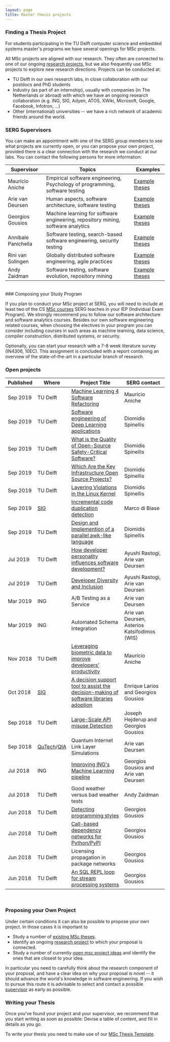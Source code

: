 ```yaml
---
layout: page
title: Master thesis projects
---
```


### Finding a Thesis Project

For students participating in the TU Delft computer science and embedded systems master's programs we have several openings for MSc projects.

All MSc projects are aligned with our research. They often are connected to one of our ongoing [research projects](research.html), but we also frequently use MSc projects to explore new research directions.
Projects can be conducted at:

- TU Delft in our own research labs, in close collaboration with our postdocs and PhD students
- Industry (as part of an internship), usually with companies (in The Netherlands or abroad) with which we have an ongoing research collaboration (e.g. ING, SIG, Adyen, ATOS, XWiki, Microsoft, Google, Facebook, Infotron, ...)
- Other (international) universities -- we have a rich network of academic friends around the world.

<a id="supervisors"></a>
### SERG Supervisors

You can make an appointment with one of the SERG group members to see what projects are currently open, or you can propose your own project, provided there is a clear connection with the research we conduct at our labs. You can contact the following persons for more information:

[theses-mauricio]: https://repository.tudelft.nl/islandora/search/contributor%3Aaniche?collection=education&f%5B0%5D=mods_genre_s%3A%22master%5C%20thesis%22
[theses-felienne]: https://repository.tudelft.nl/islandora/search/contributor%3A%22hermans%2C%20f%22%20OR%20contributor%3Afelienne%20OR%20contributor%3A%22hermans%2C%20f.f.j%22?collection=education&f%5B0%5D=mods_genre_s%3A%22master%5C%20thesis%22
[theses-georgios]: https://repository.tudelft.nl/islandora/search/contributor%3Agousios?collection=education&f%5B0%5D=mods_genre_s%3A%22master%5C%20thesis%22
[theses-annibale]: https://repository.tudelft.nl/islandora/search/contributor%3Apanichella?collection=education
[theses-andy]: https://repository.tudelft.nl/islandora/search/contributor%3Azaidman?collection=education&f%5B0%5D=mods_genre_s%3A%22master%5C%20thesis%22
[theses-arie]: https://repository.tudelft.nl/islandora/search/contributor%3Adeursen?collection=education&f%5B0%5D=mods_genre_s%3A%22master%5C%20thesis%22
[theses-rini]: https://repository.tudelft.nl/islandora/search/contributor%3Asolingen?collection=education&f%5B0%5D=mods_genre_s%3A%22master%5C%20thesis%22

Supervisor | Topics | Examples
|---|---|---|
Maurício Aniche | Empirical software engineering, Psychology of programming, software testing | [Example theses][theses-mauricio]
Arie van Deursen | Human aspects, software architecture, software testing | [Example theses][theses-arie]
Georgios Gousios | Machine learning for software engineering, repository mining, software analytics | [Example theses][theses-georgios]
Annibale Panichella | Software testing, search-based software engineering, security testing | [Example theses][theses-annibale]
Rini van Solingen | Globally distributed software engineering, agile practices | [Example theses][theses-rini]
Andy Zaidman | Software testing, software evolution, repository mining | [Example theses][theses-andy]

<!-- Maybe add some student papers as well, e.g., ICSE 2018, ICSE SEIP, MSR, TSE, ... -->

<br/>
### Composing your Study Program

If you plan to conduct your MSc project at SERG, you will need to include at least two of the CS [MSc courses](teaching.html#msc) SERG teaches in your IEP (Individual Exam Program). We strongly recommend you to follow our software architecture and software analytics courses.
Besides our own software engineering related courses, when choosing the electives in your program you can consider including courses in such areas as machine learning, data science, compiler construction, distributed systems, or security.

Optionally, you can start your research with a 7-8 week literature survey (IN4306, 10EC). This assignment is concluded with a report containing an overview of the state-of-the-art in a particular branch of research.

<a id="open"></a>

### Open projects

Published | Where |  Project Title       | SERG contact           |
|---------|-------|----------------------|------------------------|
Sep 2019    | TU Delft  | [Machine Learning 4 Software Refactoring](/msctopics/refactoring.md)| Maurício Aniche |
Sep 2019    | TU Delft  | [Software engineering of Deep Learning applications](/msctopics/deep-learn-soft-eng.md)| Diomidis Spinellis |
Sep 2019    | TU Delft  | [What is the Quality of Open-Source Safety-Critical Software?](/msctopics/critical-oss-quality.md)| Diomidis Spinellis |
Sep 2019    | TU Delft  | [Which Are the Key Infrastructure Open Source Projects?](/msctopics/key-infrastructure.md)| Diomidis Spinellis |
Sep 2019    | TU Delft  | [Layering Violations in the Linux Kernel](/msctopics/layering-violations.md)| Diomidis Spinellis |
Sep 2019    | [SIG](https://www.softwareimprovementgroup.com/) | [Incremental code duplication detection](/msctopics/incremental-code-duplication.html)| Marco di Biase |
Sep 2019    | TU Delft  | [Design and Implemention of a parallel awk-like language](/msctopics/parallel-awk.html)| Diomidis Spinellis |
Jul 2019    | TU Delft  | [How developer personality influences software development?](/msctopics/personality-performance.html)| Ayushi Rastogi, Arie van Deursen| 
Jul 2019    | TU Delft  | [Developer Diversity and Inclusion](/msctopics/diversity-inclusion.html)| Ayushi Rastogi, Arie van Deursen|
Mar 2019    | ING        | A/B Testing as a Service | Arie van Deursen |
Mar 2019    | ING        | Automated Schema Integration | Arie van Deursen, Asterios Katsifodimos (WIS) |
Nov 2018    | TU Delft   | [Leveraging biometric data to improve developers' productivity](/msctopics/biometric-data-and-dev-productivity) | Maurício Aniche |
Oct 2018    | [SIG](https://www.sig.eu/) | [A decision support tool to assist the decision-making of software libraries adoption](/msctopics/libraries-adopt.html) | Enrique Larios and Georgios Gousios|
Sep 2018    | TU Delft   | [Large-Scale API misuse Detection](/msctopics/prazi-api.html) | Joseph Hejderup and Georgios Gousios |
Sep 2018    | [QuTech]/[QIA] | Quantum Internet Link Layer Simulations | Arie van Deursen |
Jul 2018    | ING   | [Improving ING's Machine Learning pipeline](/msctopics/ing-ml-pipeline.html) | Georgios Gousios and Arie van Deursen
Jul 2018    | TU Delft   | Good weather versus bad weather tests | Andy Zaidman |
Jun 2018    | TU Delft   | [Detecting programming styles](/msctopics/programming-style-detection.html) | Georgios Gousios |
Jun 2018    | TU Delft   | [Call-based dependency networks for Python/PyPI](/msctopics/python-cdn.html) | Georgios Gousios |
Jun 2018    | TU Delft   | Licensing propagation in package networks | Georgios Gousios |
Jun 2018    | TU Delft   | [An SQL REPL loop for stream processing systems](/msctopics/codefeedr-repl.html) | Georgios Gousios |

[qutech]: https://qutech.nl/
[qia]: http://quantum-internet.team/
[adyen]: https://www.adyen.com/
[sig]: https://www.sig.eu/

<br/>

### Proposing your Own Project

Under certain conditions it can also be possible to propose your own project.
In those cases it is important to 

- Study a number of [existing MSc theses](#supervisors).
- Identify an ongoing [research project](research.html) to which your proposal is connected.
- Study a number of currently [open msc project ideas](#open) and identify the ones that are closest to your idea.

In particular you need to carefully think about the research component of your proposal, and have a clear idea on why your proposal is novel -- it should advance the world's knowledge in software engineering.
If you wish to pursue this route it is advisable to select and contact a possible [supervisor](#supervisor) as early as possible.

### Writing your Thesis

Once you've found your project and your supervisor, we recommend that you start writing as soon as possible: Devise a table of content, and fill in details as you go.

To write your thesis you need to make use of our [MSc Thesis Template](https://github.com/SERG-Delft/thesis-template).
